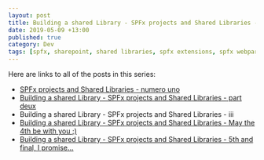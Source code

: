 ```yaml
---
layout: post
title: Building a shared Library - SPFx projects and Shared Libraries - 5th and final, I promise...
date: 2019-05-09 +13:00
published: true
category: Dev
tags: [spfx, sharepoint, shared libraries, spfx extensions, spfx webparts, typescript, npm, azure devops, devops, continuous integration]
---
```



Here are links to all of the posts in this series:
- [SPFx projects and Shared Libraries - numero uno](https://dreamsof.dev/2019-02-15-spfx-projects-and-shared-libraries-part-1/)
- [Building a shared Library - SPFx projects and Shared Libraries - part deux](https://dreamsof.dev/2019-02-21-building-shared-library-spfx-projects-and-shared-libraries-part-2/)
- Building a shared Library - SPFx projects and Shared Libraries - iii
- [Building a shared Library - SPFx projects and Shared Libraries - May the 4th be with you ;)](https://dreamsof.dev/2019-05-04-building-shared-library-spfx-projects-and-shared-libraries-part-4/)
- [Building a shared Library - SPFx projects and Shared Libraries - 5th and final, I promise...](https://dreamsof.dev/2019-04-06-building-shared-library-spfx-projects-and-shared-libraries-part-5/)
